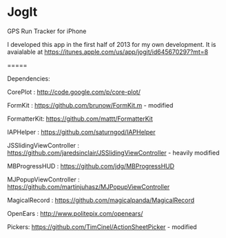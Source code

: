 JogIt
=====

GPS Run Tracker for iPhone



I developed this app in the first half of 2013 for my own development. It is avaialable at https://itunes.apple.com/us/app/jogit/id645670297?mt=8



=====

Dependencies:




CorePlot : http://code.google.com/p/core-plot/

FormKit : https://github.com/brunow/FormKit.m -  modified

FormatterKit: https://github.com/mattt/FormatterKit 

IAPHelper : https://github.com/saturngod/IAPHelper

JSSlidingViewController : https://github.com/jaredsinclair/JSSlidingViewController - heavily modified

MBProgressHUD : https://github.com/jdg/MBProgressHUD

MJPopupViewController : https://github.com/martinjuhasz/MJPopupViewController

MagicalRecord	: https://github.com/magicalpanda/MagicalRecord

OpenEars : http://www.politepix.com/openears/

Pickers: 	https://github.com/TimCinel/ActionSheetPicker - modified